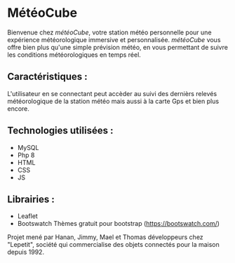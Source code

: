# MétéoCube

Bienvenue chez _météoCube_, votre station météo personnelle pour une expérience météorologique immersive et personnalisée. _météoCube_ vous offre bien plus qu'une simple prévision météo, en vous permettant de suivre les conditions météorologiques en temps réel.

## Caractéristiques :
L'utilisateur en se connectant peut accèder au suivi des dernièrs relevés météorologique de la station météo mais aussi à la carte Gps et bien plus encore. 

## Technologies utilisées :
  * MySQL
  * Php 8
  * HTML
  * CSS
  * JS
    
## Librairies :
  * Leaflet
  * Bootswatch Thèmes gratuit pour bootstrap (https://bootswatch.com/)
  

Projet mené par Hanan, Jimmy, Mael  et Thomas développeurs chez "Lepetit", société qui commercialise des objets connectés pour la maison depuis 1992.
